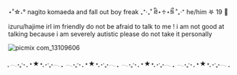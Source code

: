 ⋆˚☆˖° nagito komaeda and fall out boy freak ₊⁺‧₊˚ ཐི⋆♱⋆ཋྀ ˚₊‧⁺ he/him 𖤐 19 🐾 izuru/hajime irl 
im friendly do not be afraid to talk to me ! i am not good at talking because i am severely autistic please do not take it personally 

![picmix com_13109606](https://github.com/user-attachments/assets/f5bf807c-953b-4ea4-9060-0e77fb511f45)



















































  ִֶָ 𓂃˖˳·˖ ִֶָ ⋆★⋆  ִֶָ˖·˳˖𓂃 ִֶָ  ִֶָ 𓂃˖˳·˖ ִֶָ ⋆★⋆  ִֶָ˖·˳˖𓂃 ִֶָ  ִֶָ 𓂃˖˳·˖ ִֶָ ⋆★⋆  ִֶָ˖·˳˖𓂃 ִֶָ  ִֶָ 𓂃˖˳·˖ ִֶָ ⋆★⋆  ִֶָ˖·˳˖𓂃 ִֶָ
